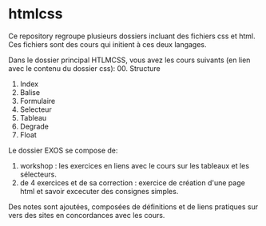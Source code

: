 # htmlcss

Ce repository regroupe plusieurs dossiers incluant des fichiers css et html. Ces fichiers sont des cours qui initient à ces deux langages.

Dans le dossier principal HTLMCSS, vous avez les cours suivants (en lien avec le contenu du dossier css):
00. Structure
01. Index
02. Balise
03. Formulaire
04. Selecteur
05. Tableau
06. Degrade
07. Float

Le dossier EXOS se compose de:
01. workshop : les exercices en liens avec le cours sur les tableaux et les sélecteurs. 
02. de 4 exercices et de sa correction : exercice de création d'une page html et savoir excecuter des consignes simples.

Des notes sont ajoutées, composées de définitions et de liens pratiques sur vers des sites en concordances avec les cours.